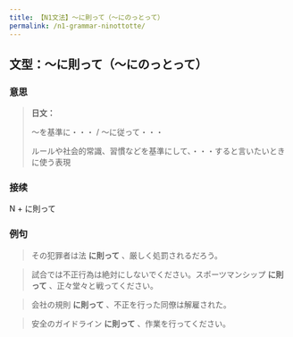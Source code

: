 ```yaml
---
title: 【N1文法】〜に則って（〜にのっとって）
permalink: /n1-grammar-ninottotte/
---
```


## 文型：〜に則って（〜にのっとって）

### 意思

> **日文：**
> 
> 〜を基準に・・・ / 〜に従って・・・
> 
> ルールや社会的常識、習慣などを基準にして、・・・すると言いたいときに使う表現


### 接续

N + に則って

### 例句

> その犯罪者は法 **に則って** 、厳しく処罰されるだろう。

> 試合では不正行為は絶対にしないでください。スポーツマンシップ **に則って** 、正々堂々と戦ってください。

> 会社の規則 **に則って** 、不正を行った同僚は解雇された。

> 安全のガイドライン **に則って** 、作業を行ってください。
